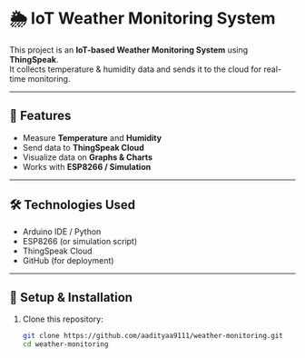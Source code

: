 # 🌦️ IoT Weather Monitoring System

This project is an **IoT-based Weather Monitoring System** using **ThingSpeak**.  
It collects temperature & humidity data and sends it to the cloud for real-time monitoring.

---

## 📌 Features
- Measure **Temperature** and **Humidity**
- Send data to **ThingSpeak Cloud**
- Visualize data on **Graphs & Charts**
- Works with **ESP8266 / Simulation**

---

## 🛠️ Technologies Used
- Arduino IDE / Python
- ESP8266 (or simulation script)
- ThingSpeak Cloud
- GitHub (for deployment)

---

## 🚀 Setup & Installation
1. Clone this repository:
   ```bash
   git clone https://github.com/aadityaa9111/weather-monitoring.git
   cd weather-monitoring
